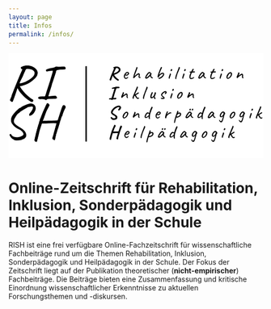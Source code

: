 ```yaml
---
layout: page
title: Infos
permalink: /infos/
---
```


![](https://raw.githubusercontent.com/PawelKulawiak/rish/main/logo/logo-space.png)

# Online-Zeitschrift für Rehabilitation, Inklusion, Sonderpädagogik und Heilpädagogik in der Schule

RISH ist eine frei verfügbare Online-Fachzeitschrift für wissenschaftliche Fachbeiträge rund um die Themen Rehabilitation, Inklusion, Sonderpädagogik und Heilpädagogik in der Schule. Der Fokus der Zeitschrift liegt auf der Publikation theoretischer (**nicht-empirischer**) Fachbeiträge. Die Beiträge bieten eine Zusammenfassung und kritische Einordnung wissenschaftlicher Erkenntnisse zu aktuellen Forschungsthemen und -diskursen.